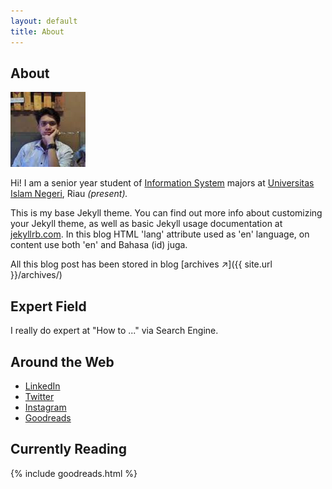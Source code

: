 ```yaml
---
layout: default
title: About
---
```

<!-- # This H1 Line
## This h2 line
### This h3 line
#### This h4 line
##### This h5 line
###### This h6 line -->
<h2> About</h2>

<img class="profile-picture" src="/assets/img/index.jpeg" alt="author">

Hi! I am a senior year student of <a href="https://fst.uin-suska.ac.id" target="_blank">Information System</a> majors at <a href="https://uin-suska.ac.id/fakultas/fakultas-sains-dan-teknologi/jurusan-sistem-informasi" target="_blank">Universitas Islam Negeri</a>, Riau *<span class="text-success">(present)</span>.*

This is my base Jekyll theme. You can find out more info about customizing your Jekyll theme, as well as basic Jekyll usage documentation at [jekyllrb.com](https://jekyllrb.com/). In this blog HTML 'lang' attribute used as 'en' language, on content use both 'en' and Bahasa (id) juga.

All this blog post has been stored in blog [archives &#8599;]({{ site.url }}/archives/)

<!-- Search query here:

 -->

<h2>Expert Field</h2>

I really do expert at "How to ..." via Search Engine.


<h2>Around the Web</h2>

- <i class="fa fa-linkedin"></i>[ LinkedIn](https://id.linkedin.com/in/imam-s-75522380)
- <i class="fa fa-twitter"></i>[ Twitter](https://twitter.com/__imamm)
- <i class="fa fa-instagram"></i>[ Instagram](https://instagram.com/imamsiswandi)
- <i class="icon-goodreads default-text"></i>[ Goodreads](https://www.goodreads.com/user/show/68293724-imam)

<h2>Currently Reading</h2>

{% include goodreads.html %}